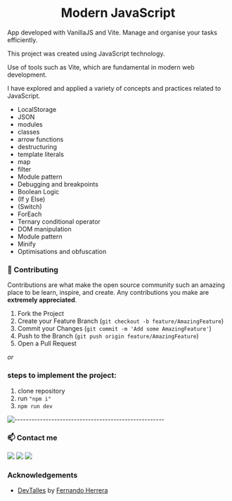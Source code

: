 <h1 align="center">Modern JavaScript</h1>

App developed with VanillaJS and Vite. Manage and organise your tasks efficiently.

This project was created using JavaScript technology.

Use of tools such as Vite, which are fundamental in modern web development.

I have explored and applied a variety of concepts and practices related to JavaScript.

* LocalStorage
* JSON
* modules
* classes
* arrow functions
* destructuring
* template literals
* map
* filter
* Module pattern
* Debugging and breakpoints
* Boolean Logic
* (If y Else)
* (Switch)
* ForEach
* Ternary conditional operator
* DOM manipulation
* Module pattern
* Minify
* Optimisations and obfuscation

### 🤝 Contributing

Contributions are what make the open source community such an amazing place to be learn, inspire, and create. Any contributions you make are **extremely appreciated**.

1. Fork the Project
2. Create your Feature Branch (`git checkout -b feature/AmazingFeature`)
3. Commit your Changes (`git commit -m 'Add some AmazingFeature'`)
4. Push to the Branch (`git push origin feature/AmazingFeature`)
5. Open a Pull Request

*or*

### steps to implement the project:
1. clone repository
2. run ```"npm i"```
3. ```npm run dev```


![-----------------------------------------------------](https://raw.githubusercontent.com/andreasbm/readme/master/assets/lines/grass.png)
<!-- CONTACT -->
### 📫 Contact   me

<div> 
  <a href="https://instagram.com/alejopuar" target="_blank"><img src="https://img.shields.io/badge/-Instagram-%23E4405F?style=for-the-badge&logo=instagram&logoColor=white" target="_blank"></a>
  <a href = "mailto:alejopua@gmail.com"><img src="https://img.shields.io/badge/-Gmail-%23333?style=for-the-badge&logo=gmail&logoColor=white" target="_blank"></a>
  <a href="https://www.linkedin.com/in/alejopua/" target="_blank"><img src="https://img.shields.io/badge/-LinkedIn-%230077B5?style=for-the-badge&logo=linkedin&logoColor=white" target="_blank"></a> 
</div>

<!-- ACKNOWLEDGEMENTS -->
### Acknowledgements
* <a href="https://cursos.devtalles.com/" target="_blank">DevTalles</a> by <a href="https://fernando-herrera.com/#/" target="_blank">Fernando Herrera</a>